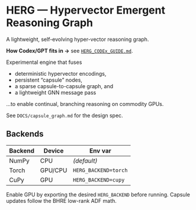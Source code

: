 # HERG — Hypervector Emergent Reasoning Graph

A lightweight, self-evolving hyper-vector reasoning graph.

**How Codex/GPT fits in →** see [`HERG_CODEx_GUIDE.md`](HERG_CODEx_GUIDE.md).

Experimental engine that fuses
* deterministic hypervector encodings,
* persistent “capsule” nodes,
* a sparse capsule-to-capsule graph, and
* a lightweight GNN message pass

…to enable continual, branching reasoning on commodity GPUs.

See `DOCS/capsule_graph.md` for the design spec.

## Backends

| Backend | Device | Env var |
|---------|--------|---------|
| NumPy   | CPU    | *(default)* |
| Torch   | GPU/CPU| `HERG_BACKEND=torch` |
| CuPy    | GPU    | `HERG_BACKEND=cupy` |

Enable GPU by exporting the desired `HERG_BACKEND` before running. Capsule updates follow the BHRE low-rank ADF math.
